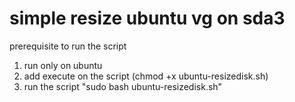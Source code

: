 # simple resize ubuntu vg on sda3

prerequisite to run the script
1. run only on ubuntu
2. add execute on the script (chmod +x ubuntu-resizedisk.sh)
3. run the script "sudo bash ubuntu-resizedisk.sh"
